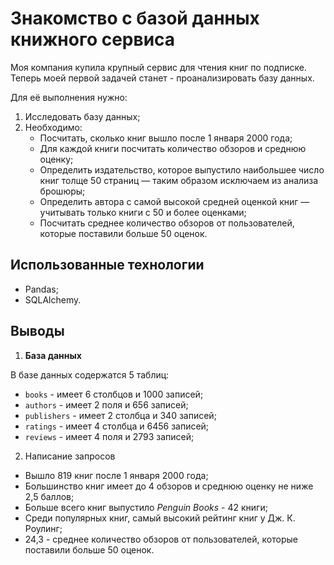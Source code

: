 # Знакомство с базой данных книжного сервиса
Моя компания купила крупный сервис для чтения книг по подписке. Теперь моей первой задачей станет - проанализировать базу данных.

Для её выполнения нужно:
1. Исследовать базу данных;
2. Необходимо:
    - Посчитать, сколько книг вышло после 1 января 2000 года;
    - Для каждой книги посчитать количество обзоров и среднюю оценку;
    - Определить издательство, которое выпустило наибольшее число книг толще 50 страниц — таким образом исключаем из анализа брошюры;
    - Определить автора с самой высокой средней оценкой книг — учитывать только книги с 50 и более оценками;
    - Посчитать среднее количество обзоров от пользователей, которые поставили больше 50 оценок.
    
## Использованные технологии
- Pandas;
- SQLAlchemy.

## Выводы
1. **База данных**

В базе данных содержатся 5 таблиц:
- `books` - имеет 6 столбцов и 1000 записей;
- `authors` - имеет 2 поля и 656 записей;
- `publishers` - имеет 2 столбцa и 340 записей;
- `ratings` - имеет 4 столбцa и 6456 записей;
- `reviews` - имеет 4 поля и 2793 записей;

2. Написание запросов
- Вышло 819 книг после 1 января 2000 года;
- Большинство книг имеет до 4 обзоров и среднюю оценку не ниже 2,5 баллов;
- Больше всего книг выпустило *Penguin Books* - 42 книги;
- Среди популярных книг, самый высокий рейтинг книг у Дж. К. Роулинг;
- 24,3 - среднее количество обзоров от пользователей, которые поставили больше 50 оценок.